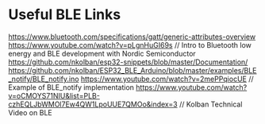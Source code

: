 
# Useful BLE Links

https://www.bluetooth.com/specifications/gatt/generic-attributes-overview
https://www.youtube.com/watch?v=pLgnHuGI69s // Intro to Bluetooth low energy and BLE development with Nordic Semiconductor
https://github.com/nkolban/esp32-snippets/blob/master/Documentation/
https://github.com/nkolban/ESP32_BLE_Arduino/blob/master/examples/BLE_notify/BLE_notify.ino
https://www.youtube.com/watch?v=2mePPqiocUE // Example of BLE_notify implementation
https://www.youtube.com/watch?v=oCMOYS71NIU&list=PLB-czhEQLJbWMOl7Ew4QW1LpoUUE7QMOo&index=3 // Kolban Technical Video on BLE

